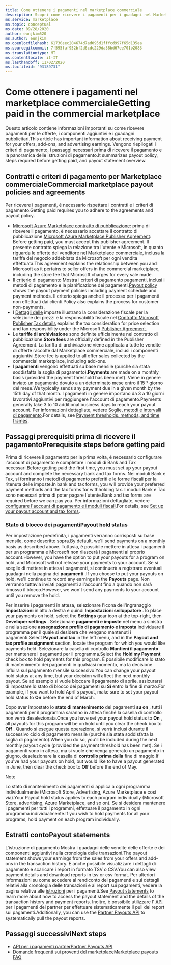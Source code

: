```yaml
---
title: Come ottenere i pagamenti nel marketplace commerciale
description: Scopri come ricevere i pagamenti per i guadagni nel Marketplace commerciale di Azure Marketplace. Include i criteri di pagamento, lo stato dei pagamenti e le istruzioni di pagamento.
ms.service: marketplace
ms.topic: conceptual
ms.date: 09/28/2020
author: eunjkim520
ms.author: eunjkim
ms.openlocfilehash: 61730eec204674d7ad095d1fffcd997f65d135ea
ms.sourcegitcommit: 7f595faf952bf2d6cdc229da38bd67ee701b2083
ms.translationtype: MT
ms.contentlocale: it-IT
ms.lasthandoff: 11/02/2020
ms.locfileid: "93189731"
---
```

# <a name="getting-paid-in-the-commercial-marketplace"></a><span data-ttu-id="c48ef-104">Come ottenere i pagamenti nel marketplace commerciale</span><span class="sxs-lookup"><span data-stu-id="c48ef-104">Getting paid in the commercial marketplace</span></span>

<span data-ttu-id="c48ef-105">Questo articolo contiene informazioni importanti su come ricevere pagamenti per le offerte, i componenti aggiuntivi e i guadagni pubblicitari.</span><span class="sxs-lookup"><span data-stu-id="c48ef-105">This article has important information about receiving payment for your offers, add-ons, and advertising earnings.</span></span> <span data-ttu-id="c48ef-106">Vengono riepilogati i criteri di pagamento, i passaggi necessari prima di ricevere il pagamento e la panoramica delle istruzioni di pagamento.</span><span class="sxs-lookup"><span data-stu-id="c48ef-106">It summarizes payout policy, steps required before getting paid, and payout statement overview.</span></span>

## <a name="commercial-marketplace-payout-policies-and-agreements"></a><span data-ttu-id="c48ef-107">Contratti e criteri di pagamento per Marketplace commerciale</span><span class="sxs-lookup"><span data-stu-id="c48ef-107">Commercial marketplace payout policies and agreements</span></span>

<span data-ttu-id="c48ef-108">Per ricevere i pagamenti, è necessario rispettare i contratti e i criteri di pagamento.</span><span class="sxs-lookup"><span data-stu-id="c48ef-108">Getting paid requires you to adhere to the agreements and payout policy.</span></span>

- <span data-ttu-id="c48ef-109">[Microsoft Azure Marketplace contratto di pubblicazione](https://go.microsoft.com/fwlink/p/?LinkID=699560): prima di ricevere il pagamento, è necessario accettare il contratto di pubblicazione.</span><span class="sxs-lookup"><span data-stu-id="c48ef-109">[Microsoft Azure Marketplace Publisher Agreement](https://go.microsoft.com/fwlink/p/?LinkID=699560):  Before getting paid, you must accept this publisher agreement.</span></span> <span data-ttu-id="c48ef-110">Il presente contratto spiega la relazione tra l'utente e Microsoft, in quanto riguarda le offerte del venditore nel Marketplace commerciale, inclusa la tariffa del negozio addebitata da Microsoft per ogni vendita effettuata.</span><span class="sxs-lookup"><span data-stu-id="c48ef-110">This agreement explains the relationship between you and Microsoft as it pertains to seller offers in the commercial marketplace, including the store fee that Microsoft charges for every sale made.</span></span>
- <span data-ttu-id="c48ef-111">Il [criterio](payout-policy-details.md) di pagamento Mostra i criteri di pagamento pagamenti, inclusi i metodi di pagamento e la pianificazione dei pagamenti.</span><span class="sxs-lookup"><span data-stu-id="c48ef-111">[Payout policy](payout-policy-details.md) shows the payout payment policies including payment schedule and payment methods.</span></span> <span data-ttu-id="c48ef-112">Il criterio spiega anche il processo per i pagamenti non effettuati dai clienti.</span><span class="sxs-lookup"><span data-stu-id="c48ef-112">Policy also explains the process for customer non-payments.</span></span>
- <span data-ttu-id="c48ef-113">I [Dettagli delle](tax-details-marketplace.md) imposte illustrano la considerazione fiscale per la selezione dei prezzi e la responsabilità fiscale nel [Contratto Microsoft Publisher](https://go.microsoft.com/fwlink/p/?LinkID=699560).</span><span class="sxs-lookup"><span data-stu-id="c48ef-113">[Tax details](tax-details-marketplace.md) explains the tax consideration for price selection and tax responsibility under the Microsoft [Publisher Agreement](https://go.microsoft.com/fwlink/p/?LinkID=699560).</span></span>
- <span data-ttu-id="c48ef-114">Le **tariffe di archiviazione** sono definite ufficialmente nel contratto di pubblicazione.</span><span class="sxs-lookup"><span data-stu-id="c48ef-114">**Store fees** are officially defined in the Publisher Agreement.</span></span> <span data-ttu-id="c48ef-115">La tariffa di archiviazione viene applicata a tutte le vendite di offerte raccolte dal Marketplace commerciale, inclusi i componenti aggiuntivi.</span><span class="sxs-lookup"><span data-stu-id="c48ef-115">Store fee is applied to all offer sales collected by the commercial marketplace, including add-ons.</span></span>
- <span data-ttu-id="c48ef-116">I **pagamenti** vengono effettuati su base mensile (purché sia stata soddisfatta la soglia di pagamento).</span><span class="sxs-lookup"><span data-stu-id="c48ef-116">**Payments** are made on a monthly basis (provided the payment threshold has been met).</span></span> <span data-ttu-id="c48ef-117">Viene in genere inviato un pagamento dovuto a un determinato mese entro il 15 ° giorno del mese.</span><span class="sxs-lookup"><span data-stu-id="c48ef-117">We typically sends any payment due in a given month by the 15th day of that month.</span></span> <span data-ttu-id="c48ef-118">I pagamenti in genere importano da 3 a 10 giorni lavorativi aggiuntivi per raggiungere l'account di pagamento.</span><span class="sxs-lookup"><span data-stu-id="c48ef-118">Payments generally take 3 to 10 additional business days to reach your payout account.</span></span> <span data-ttu-id="c48ef-119">Per informazioni dettagliate, vedere [Soglie, metodi e intervalli di pagamento](payment-thresholds-methods-timeframes.md).</span><span class="sxs-lookup"><span data-stu-id="c48ef-119">For details, see [Payment thresholds, methods, and time frames](payment-thresholds-methods-timeframes.md).</span></span>

## <a name="prerequisite-steps-before-getting-paid"></a><span data-ttu-id="c48ef-120">Passaggi prerequisiti prima di ricevere il pagamento</span><span class="sxs-lookup"><span data-stu-id="c48ef-120">Prerequisite steps before getting paid</span></span>

<span data-ttu-id="c48ef-121">Prima di ricevere il pagamento per la prima volta, è necessario configurare l'account di pagamento e completare i moduli di Bank and Tax necessari.</span><span class="sxs-lookup"><span data-stu-id="c48ef-121">Before getting paid the first time, you must set up your payout account and complete the necessary bank and tax forms.</span></span> <span data-ttu-id="c48ef-122">Nei moduli Bank e Tax, si forniranno i metodi di pagamento preferiti e le forme fiscali per la ritenuta delle imposte.</span><span class="sxs-lookup"><span data-stu-id="c48ef-122">In bank and tax forms, you will provide your preferred payment methods and the tax forms for withholding tax.</span></span> <span data-ttu-id="c48ef-123">I moduli Bank e Tax sono necessari prima di poter pagare l'utente.</span><span class="sxs-lookup"><span data-stu-id="c48ef-123">Bank and tax forms are required before we can pay you.</span></span> <span data-ttu-id="c48ef-124">Per informazioni dettagliate, vedere [configurare l'account di pagamento e i moduli fiscali](set-up-your-payout-account.md).</span><span class="sxs-lookup"><span data-stu-id="c48ef-124">For details, see [Set up your payout account and tax forms](set-up-your-payout-account.md).</span></span>

### <a name="payout-hold-status"></a><span data-ttu-id="c48ef-125">Stato di blocco dei pagamenti</span><span class="sxs-lookup"><span data-stu-id="c48ef-125">Payout hold status</span></span>

<span data-ttu-id="c48ef-126">Per impostazione predefinita, i pagamenti verranno corrisposti su base mensile, come descritto sopra.</span><span class="sxs-lookup"><span data-stu-id="c48ef-126">By default, we'll send payments on a monthly basis as described above.</span></span> <span data-ttu-id="c48ef-127">Tuttavia, è possibile mettere in attesa i pagamenti per un programma e Microsoft non rilascerà i pagamenti al proprio account.</span><span class="sxs-lookup"><span data-stu-id="c48ef-127">However, you have the option to put your payouts for a program on hold, and Microsoft will not release your payments to your account.</span></span> <span data-ttu-id="c48ef-128">Se si sceglie di mettere in attesa i pagamenti, si continuerà a registrare eventuali guadagni nella pagina dei **pagamenti** .</span><span class="sxs-lookup"><span data-stu-id="c48ef-128">If you choose to put your payouts on hold, we'll continue to record any earnings in the **Payouts** page.</span></span> <span data-ttu-id="c48ef-129">Non verranno tuttavia inviati pagamenti all'account fino a quando non sarà rimosso il blocco.</span><span class="sxs-lookup"><span data-stu-id="c48ef-129">However, we won't send any payments to your account until you remove the hold.</span></span>

<span data-ttu-id="c48ef-130">Per inserire i pagamenti in attesa, selezionare l'icona dell'ingranaggio **Impostazioni** in alto a destra e quindi **Impostazioni sviluppatore** .</span><span class="sxs-lookup"><span data-stu-id="c48ef-130">To place your payments on hold, select the **Settings** gear icon at the top-right, then **Developer settings** .</span></span> <span data-ttu-id="c48ef-131">Selezionare **pagamenti e imposte** nel menu a sinistra e nella sezione **assegnazione profilo di pagamento e imposta** individuare il programma per il quale si desidera che vengano mantenuti i pagamenti.</span><span class="sxs-lookup"><span data-stu-id="c48ef-131">Select **Payout and tax** in the left menu, and in the **Payout and tax profile assignment** section, locate the program for which you would like payments held.</span></span> <span data-ttu-id="c48ef-132">Selezionare la casella di controllo **Mantieni il pagamento** per mantenere i pagamenti per il programma.</span><span class="sxs-lookup"><span data-stu-id="c48ef-132">Select the **Hold my Payment** check box to hold payments for this program.</span></span> <span data-ttu-id="c48ef-133">È possibile modificare lo stato di mantenimento dei pagamenti in qualsiasi momento, ma la decisione influirà sul pagamento mensile successivo.</span><span class="sxs-lookup"><span data-stu-id="c48ef-133">You can change your payout hold status at any time, but your decision will affect the next monthly payout.</span></span> <span data-ttu-id="c48ef-134">Se ad esempio si vuole bloccare il pagamento di aprile, assicurarsi di impostare lo stato di blocco dei pagamenti su **Sì** entro la fine di marzo.</span><span class="sxs-lookup"><span data-stu-id="c48ef-134">For example, if you want to hold April's payout, make sure to set your payout hold status to **On** before the end of March.</span></span>

<span data-ttu-id="c48ef-135">Dopo aver impostato lo **stato di mantenimento** dei pagamenti **su on** , tutti i pagamenti per il programma saranno in attesa finché la casella di controllo non verrà deselezionata.</span><span class="sxs-lookup"><span data-stu-id="c48ef-135">Once you have set your payout hold status to **On** , all payouts for this program will be on hold until you clear the check box to **Off** .</span></span> <span data-ttu-id="c48ef-136">Quando si esegue questa operazione, si verrà inclusi durante il successivo ciclo di pagamento mensile (purché sia stata soddisfatta la soglia di pagamento).</span><span class="sxs-lookup"><span data-stu-id="c48ef-136">When you do so, you'll be included during the next monthly payout cycle (provided the payment threshold has been met).</span></span> <span data-ttu-id="c48ef-137">Se i pagamenti sono in attesa, ma si vuole che venga generato un pagamento in giugno, deselezionare la casella di **controllo prima della** fine di maggio.</span><span class="sxs-lookup"><span data-stu-id="c48ef-137">If you've had your payouts on hold, but would like to have a payout generated in June, then clear the check box to **Off** before the end of May.</span></span>

>[!Note]
> <span data-ttu-id="c48ef-138">Lo stato di mantenimento dei pagamenti si applica a ogni programma individualmente (Microsoft Store, Advertising, Azure Marketplace e così via).</span><span class="sxs-lookup"><span data-stu-id="c48ef-138">Your Payout hold status applies to each program individually (Microsoft Store, advertising, Azure Marketplace, and so on).</span></span> <span data-ttu-id="c48ef-139">Se si desidera mantenere i pagamenti per tutti i programmi, effettuare il pagamento in ogni programma individualmente.</span><span class="sxs-lookup"><span data-stu-id="c48ef-139">If you wish to hold payments for all your programs, hold payment on each program individually.</span></span>

## <a name="payout-statements"></a><span data-ttu-id="c48ef-140">Estratti conto</span><span class="sxs-lookup"><span data-stu-id="c48ef-140">Payout statements</span></span>

<span data-ttu-id="c48ef-141">L'istruzione di pagamento Mostra i guadagni delle vendite delle offerte e dei componenti aggiuntivi nella cronologia delle transazioni.</span><span class="sxs-lookup"><span data-stu-id="c48ef-141">The payout statement shows your earnings from the sales from your offers and add-ons in the transaction history.</span></span> <span data-ttu-id="c48ef-142">È anche possibile visualizzare i dettagli di pagamento e scaricare i report in formato TSV o CSV.</span><span class="sxs-lookup"><span data-stu-id="c48ef-142">You can also view payment details and download reports in tsv or csv format.</span></span> <span data-ttu-id="c48ef-143">Per ulteriori informazioni su come accedere al rendiconto dei pagamenti e sui dettagli relativi alla cronologia delle transazioni e ai report sui pagamenti, vedere la pagina relativa alle [istruzioni](payout-statement.md) per i pagamenti.</span><span class="sxs-lookup"><span data-stu-id="c48ef-143">See [Payout statements](payout-statement.md) to learn more about how to access the payout statement and the details of the transaction history and payment reports.</span></span> <span data-ttu-id="c48ef-144">Inoltre, è possibile utilizzare l' [API](https://apidocs.microsoft.com/services/partnerpayouts) per i pagamenti dei partner per effettuare sistematicamente il pull dei report sui pagamenti.</span><span class="sxs-lookup"><span data-stu-id="c48ef-144">Additionally, you can use the [Partner Payouts API](https://apidocs.microsoft.com/services/partnerpayouts) to systematically pull the payout reports.</span></span>

## <a name="next-steps"></a><span data-ttu-id="c48ef-145">Passaggi successivi</span><span class="sxs-lookup"><span data-stu-id="c48ef-145">Next steps</span></span>

- [<span data-ttu-id="c48ef-146">API per i pagamenti partner</span><span class="sxs-lookup"><span data-stu-id="c48ef-146">Partner Payouts API</span></span>](https://apidocs.microsoft.com/services/partnerpayouts)
- [<span data-ttu-id="c48ef-147">Domande frequenti sui proventi del marketplace</span><span class="sxs-lookup"><span data-stu-id="c48ef-147">Marketplace payouts FAQ</span></span>](payout-faq.md)
